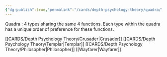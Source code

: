 ```yaml
---
{"dg-publish":true,"permalink":"/cards/depth-psychology-theory/quadra/","noteIcon":"","created":"2023-01-06T10:07:05.312+01:00","updated":"2023-04-21T14:25:35.325+02:00"}
---
```



Quadra : 4 types sharing the same 4 functions. Each type within the quadra has a unique order of preference for these functions. 

[[CARDS/Depth Psychology Theory/Crusader\|Crusader]]
[[CARDS/Depth Psychology Theory/Templar\|Templar]]
[[CARDS/Depth Psychology Theory/Philosopher\|Philosopher]]
[[Wayfarer\|Wayfarer]]
